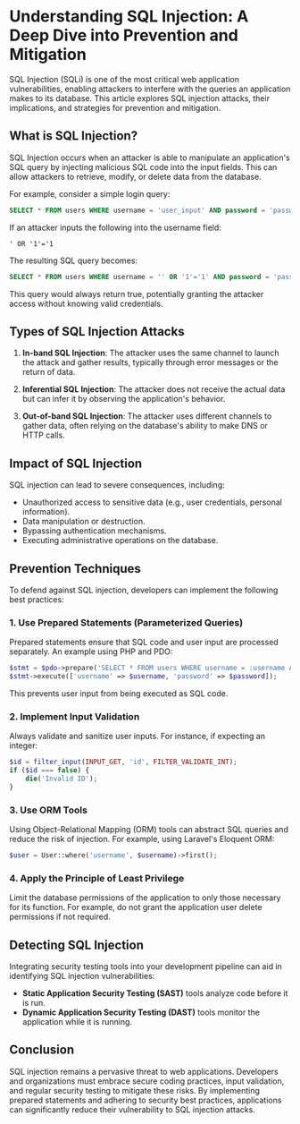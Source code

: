 # Understanding SQL Injection: A Deep Dive into Prevention and Mitigation

SQL Injection (SQLi) is one of the most critical web application vulnerabilities, enabling attackers to interfere with the queries an application makes to its database. This article explores SQL injection attacks, their implications, and strategies for prevention and mitigation.

## What is SQL Injection?
SQL Injection occurs when an attacker is able to manipulate an application's SQL query by injecting malicious SQL code into the input fields. This can allow attackers to retrieve, modify, or delete data from the database.

For example, consider a simple login query:
```sql
SELECT * FROM users WHERE username = 'user_input' AND password = 'password_input';
```
If an attacker inputs the following into the username field:
```
' OR '1'='1
```
The resulting SQL query becomes:
```sql
SELECT * FROM users WHERE username = '' OR '1'='1' AND password = 'password_input';
```
This query would always return true, potentially granting the attacker access without knowing valid credentials.

## Types of SQL Injection Attacks
1. **In-band SQL Injection**: The attacker uses the same channel to launch the attack and gather results, typically through error messages or the return of data.

2. **Inferential SQL Injection**: The attacker does not receive the actual data but can infer it by observing the application's behavior.

3. **Out-of-band SQL Injection**: The attacker uses different channels to gather data, often relying on the database's ability to make DNS or HTTP calls.

## Impact of SQL Injection
SQL injection can lead to severe consequences, including:
- Unauthorized access to sensitive data (e.g., user credentials, personal information).
- Data manipulation or destruction.
- Bypassing authentication mechanisms.
- Executing administrative operations on the database.

## Prevention Techniques
To defend against SQL injection, developers can implement the following best practices:

### 1. Use Prepared Statements (Parameterized Queries)
Prepared statements ensure that SQL code and user input are processed separately. An example using PHP and PDO:
```php
$stmt = $pdo->prepare('SELECT * FROM users WHERE username = :username AND password = :password');
$stmt->execute(['username' => $username, 'password' => $password]);
```
This prevents user input from being executed as SQL code.

### 2. Implement Input Validation
Always validate and sanitize user inputs. For instance, if expecting an integer:
```php
$id = filter_input(INPUT_GET, 'id', FILTER_VALIDATE_INT);
if ($id === false) {
    die('Invalid ID');
}
```

### 3. Use ORM Tools
Using Object-Relational Mapping (ORM) tools can abstract SQL queries and reduce the risk of injection. For example, using Laravel's Eloquent ORM:
```php
$user = User::where('username', $username)->first();
```

### 4. Apply the Principle of Least Privilege
Limit the database permissions of the application to only those necessary for its function. For example, do not grant the application user delete permissions if not required.

## Detecting SQL Injection
Integrating security testing tools into your development pipeline can aid in identifying SQL injection vulnerabilities:
- **Static Application Security Testing (SAST)** tools analyze code before it is run.
- **Dynamic Application Security Testing (DAST)** tools monitor the application while it is running.

## Conclusion
SQL injection remains a pervasive threat to web applications. Developers and organizations must embrace secure coding practices, input validation, and regular security testing to mitigate these risks. By implementing prepared statements and adhering to security best practices, applications can significantly reduce their vulnerability to SQL injection attacks.
